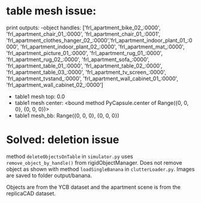 # table mesh issue:

print outputs:
-object handles:  ['frl_apartment_bike_02_:0000', 'frl_apartment_chair_01_:0000', 'frl_apartment_chair_01_:0001', 'frl_apartment_clothes_hanger_02_:0000','frl_apartment_indoor_plant_01_:0000', 'frl_apartment_indoor_plant_02_:0000', 'frl_apartment_mat_:0000', 'frl_apartment_picture_01_:0000', 'frl_apartment_rug_01_:0000', 'frl_apartment_rug_02_:0000', 'frl_apartment_sofa_:0000', 'frl_apartment_table_01_:0000', 'frl_apartment_table_02_:0000', 'frl_apartment_table_03_:0000', 'frl_apartment_tv_screen_:0000', 'frl_apartment_tvstand_:0000', 'frl_apartment_wall_cabinet_01_:0000', 'frl_apartment_wall_cabinet_02_:0000']
- table1 mesh top:  0.0
- table1 mesh center:  <bound method PyCapsule.center of Range({0, 0, 0}, {0, 0, 0})>
- table1 mesh_bb:  Range({0, 0, 0}, {0, 0, 0})


# Solved: deletion issue 
method `deleteObjectsOnTable` in `simulator.py`  uses `remove_object_by_handle()` from rigidObjectManager. 
Does not remove object as shown with method `loadSingleBanana` in `clutterLoader.py`. 
Images are saved to folder output/banana.

Objects are from the YCB dataset and the apartment scene is from the replicaCAD dataset.
